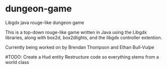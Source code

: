 # dungeon-game
Libgdx java rouge-like dungeon game

This is a top-down rouge-like game written in Java using the Libgdx libraries, along with box2d, box2dlights, and the libgdx controller extention.

Currently being worked on by Brendan Thompson and Ethan Bull-Vulpe

#TODO:
  Create a Hud entity
  Restructure code so everything stems from a world class
  
